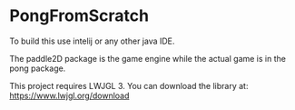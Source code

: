 # PongFromScratch

To build this use intelij or any other java IDE.

The paddle2D package is the game engine while the actual game is in the pong package.

This project requires LWJGL 3.
You can download the library at: https://www.lwjgl.org/download
